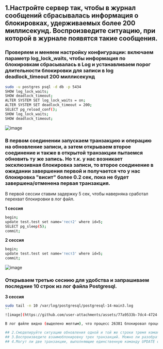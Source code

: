 ## 1.Настройте сервер так, чтобы в журнал сообщений сбрасывалась информация о блокировках, удерживаемых более 200 миллисекунд. Воспроизведите ситуацию, при которой в журнале появятся такие сообщения.
### Проверяем и меняем настройку конфигурации: включаем параметр log_lock_waits, чтобы информация по блокировкам сбрасывалась в Log и устанавливаем порог длительности блокировки для записи в log deadlock_timeout 200 миллисекунд
```Bash
sudo -u postgres psql -d db -p 5434
SHOW log_lock_waits;
SHOW deadlock_timeout;
ALTER SYSTEM SET log_lock_waits = on;
ALTER SYSTEM SET deadlock_timeout = 200;
SELECT pg_reload_conf();
SHOW log_lock_waits;
SHOW deadlock_timeout;
```
![image](https://github.com/user-attachments/assets/f8b69514-c63d-404f-ab3b-fd5fc38fcfa0)

### В первом соединении запускаем транзакцию и операцию на обновление записи, а затем открываем второе соединение и также в открытой транзакции пытаемся обновить ту же запись. Но т.к. у нас возникает эксклюзивная блокировка записи, то второе соединение в ожидании завершения первой и получается что у нас блокировка "висит" более 0.2 сек, пока не будет завершена/отменена первая транзакция.
В первой сессии ставим задержку 5 сек, чтобы наверняка сработал перехват блокировки в лог файл.

**1 сессия**
```Bash
begin;
update test.test set name='тест2' where id=5;
SELECT pg_sleep(5);
commit;
```
**2 сессия**
```Bash
begin;
update test.test set name='тест3' where id=5;
commit;
```
![image](https://github.com/user-attachments/assets/cebc8f81-3a12-4de8-b9b9-2dea10e0794d)

### Открываем третью сесиию для удобства и запрашиваем последние 10 строк из лог файла Postgresql. 
**3 сессия**
```Bash
sudo tail -n 10 /var/log/postgresql/postgresql-14-main3.log
``
![image](https://github.com/user-attachments/assets/77a9533b-7dc4-4724-a179-cc093c2df73d)

В лог файле видно (выделено желтым), что процесс 26381 блокировал процесс 29332 транзакцией 731  и держал 20 сек (больше 5 сек, т.к. запускались команды по отдельности)

## 2.Смоделируйте ситуацию обновления одной и той же строки тремя командами UPDATE в разных сеансах. Изучите возникшие блокировки в представлении pg_locks и убедитесь, что все они понятны. Пришлите список блокировок и объясните, что значит каждая.
## 3.Воспроизведите взаимоблокировку трех транзакций. Можно ли разобраться в ситуации постфактум, изучая журнал сообщений?
## 4.Могут ли две транзакции, выполняющие единственную команду UPDATE одной и той же таблицы (без where), заблокировать друг друга?
